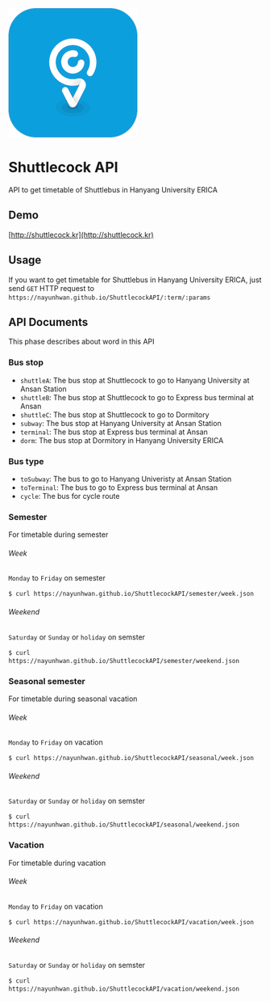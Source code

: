 ![Shuttlecock Logo](./images/shuttlecock.png)

# Shuttlecock API

API to get timetable of Shuttlebus in Hanyang University ERICA

## Demo
[http://shuttlecock.kr](http://shuttlecock.kr)

## Usage

If you want to get timetable for Shuttlebus in Hanyang University ERICA, just send `GET` HTTP request to `https://nayunhwan.github.io/ShuttlecockAPI/:term/:params`

## API Documents

This phase describes about word in this API

### Bus stop

* `shuttleA`: The bus stop at Shuttlecock to go to Hanyang University at Ansan Station
* `shuttleB`: The bus stop at Shuttlecock to go to Express bus terminal at Ansan
* `shuttleC`: The bus stop at Shuttlecock to go to Dormitory
* `subway`: The bus stop at Hanyang University at Ansan Station
* `terminal`: The bus stop at Express bus terminal at Ansan
* `dorm`: The bus stop at Dormitory in Hanyang University ERICA

### Bus type

* `toSubway`: The bus to go to Hanyang Univeristy at Ansan Station
* `toTerminal`: The bus to go to Express bus terminal at Ansan
* `cycle`: The bus for cycle route

### Semester

For timetable during semester

###### Week

`Monday` to `Friday` on semester

```
$ curl https://nayunhwan.github.io/ShuttlecockAPI/semester/week.json
```

###### Weekend

`Saturday` or `Sunday` or `holiday` on semster

```
$ curl https://nayunhwan.github.io/ShuttlecockAPI/semester/weekend.json
```

### Seasonal semester

For timetable during seasonal vacation

###### Week

`Monday` to `Friday` on vacation

```
$ curl https://nayunhwan.github.io/ShuttlecockAPI/seasonal/week.json
```

###### Weekend

`Saturday` or `Sunday` or `holiday` on semster

```
$ curl https://nayunhwan.github.io/ShuttlecockAPI/seasonal/weekend.json
```


### Vacation

For timetable during vacation

###### Week

`Monday` to `Friday` on vacation

```
$ curl https://nayunhwan.github.io/ShuttlecockAPI/vacation/week.json
```

###### Weekend

`Saturday` or `Sunday` or `holiday` on semster

```
$ curl https://nayunhwan.github.io/ShuttlecockAPI/vacation/weekend.json
```
